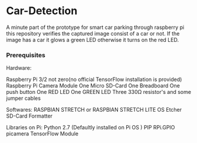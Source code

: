 # Car-Detection
A minute part of the prototype for smart car parking through raspberry pi this repository verifies the captured image consist of a car or not. If the image has a car it glows a green LED otherwise it turns on the red LED.


### Prerequisites
Hardware:

Raspberry Pi 3/2 not zero(no official TensorFlow installation is provided)
Raspberry Pi Camera Module
One Micro SD-Card
One Breadboard
One push button
One RED LED
One GREEN LED
Three 330Ω resistor's and some jumper cables

Softwares:
RASPBIAN STRETCH or RASPBIAN STRETCH LITE OS
Etcher
SD-Card Formatter

Libraries on Pi:
Python 2.7 (Defaultly installed on Pi OS )
PIP
RPi.GPIO
picamera
TensorFlow Module
